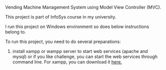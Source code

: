 Vending Machine Management System using Model View Controller (MVC). 

This project is part of InfoSys course in my university.

I run this project on Windows environment so does below instructions belong to.

To run this project, you need to do several preparations:

1. install xampp or wampp server to start web services (apache and mysql) 
      or if you like challenge, you can start the web services through command line.
      For xampp, you can download it <a href="https://www.apachefriends.org/download.html">here.</a>
